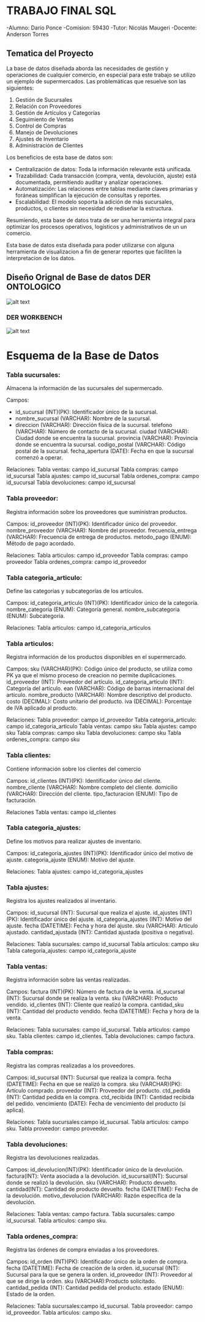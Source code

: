 # TRABAJO FINAL SQL

-Alumno: Dario Ponce
-Comision: 59430
-Tutor: Nicolás Maugeri
-Docente: Anderson Torres

## Tematica del Proyecto
La base de datos diseñada aborda las necesidades de gestión y operaciones de cualquier comercio, en especial para este trabajo se utilizo un ejemplo de supermercados.
Las problemáticas que resuelve son las siguientes:

1. Gestión de Sucursales
2. Relación con Proveedores
3. Gestión de Artículos y Categorías
4. Seguimiento de Ventas
5. Control de Compras
6. Manejo de Devoluciones
7. Ajustes de Inventario
8. Administración de Clientes

Los beneficios de esta base de datos son:

 - Centralización de datos: Toda la información relevante está      unificada.
 - Trazabilidad: Cada transacción (compra, venta, devolución, ajuste) está documentada, permitiendo auditar y analizar operaciones.
 - Automatización: Las relaciones entre tablas mediante claves primarias y foráneas simplifican la ejecución de consultas y reportes.
 - Escalabilidad: El modelo soporta la adición de más sucursales, productos, o clientes sin necesidad de rediseñar la estructura.
 
Resumiendo, esta base de datos trata de ser una herramienta integral para optimizar los procesos operativos, logísticos y administrativos de un un comercio.

Esta base de datos esta diseñada para poder utilizarse con alguna herramienta de visualizacion a fin de generar reportes que faciliten la interpretacion de los datos.



## Diseño Orignal de Base de datos DER ONTOLOGICO
![alt text](der.jpeg)

### DER WORKBENCH

![alt text](DER.png)


# Esquema de la Base de Datos

### Tabla sucursales:
Almacena la información de las sucursales del supermercado.

Campos:
 * id_sucursal (INT)(PK): Identificador único de la sucursal.
 * nombre_sucursal	(VARCHAR): Nombre de la sucursal.
 * direccion (VARCHAR): Dirección física de la sucursal.
 telefono (VARCHAR): Número de contacto de la sucursal.
 ciudad (VARCHAR): Ciudad donde se encuentra la sucursal.
 provincia (VARCHAR): Provincia donde se encuentra la sucursal.
 codigo_postal (VARCHAR): Código postal de la sucursal.
 fecha_apertura (DATE): Fecha en que la sucursal comenzó a operar.

Relaciones:
    Tabla ventas: campo id_sucursal
    Tabla compras: campo id_sucursal
    Tabla ajustes: campo id_sucursal
    Tabla ordenes_compra: campo id_sucursal
    Tabla devoluciones: campo id_sucursal

### Tabla proveedor:
Registra información sobre los proveedores que suministran productos.

Campos:
id_proveedor (INT)(PK): Identificador único del proveedor.
nombre_proveedor (VARCHAR): Nombre del proveedor.
frecuencia_entrega (VARCHAR): Frecuencia de entrega de productos.
metodo_pago	(ENUM): Método de pago acordado.

Relaciones:
    Tabla articulos: campo id_proveedor
    Tabla compras: campo proveedor
    Tabla ordenes_compra: campo id_proveedor

### Tabla categoria_articulo:
Define las categorías y subcategorías de los artículos.

Campos:
id_categoria_articulo (INT)(PK): Identificador único de la categoría.
nombre_categoria (ENUM): Categoría general.
nombre_subcategoria	(ENUM):	Subcategoría.

Relaciones:
    Tabla articulos: campo id_categoria_articulos

### Tabla articulos:
Registra información de los productos disponibles en el supermercado.

Campos:
sku	(VARCHAR)(PK): Código único del producto, se utiliza como PK ya que el mismo proceso de creacion no permite duplicaciones.
id_proveedor (INT): Proveedor del artículo.
id_categoria_articulo (INT): Categoría del artículo.
ean	(VARCHAR): Código de barras internacional del artículo.
nombre_producto	(VARCHAR): Nombre descriptivo del producto.
costo (DECIMAL): Costo unitario del producto.
iva	(DECIMAL): Porcentaje de IVA aplicado al producto.

Relaciones:
    Tabla proveedor: campo id_proveedor
    Tabla categoria_articulo: campo id_categoria_articulo
    Tabla ventas: campo sku
    Tabla ajustes: campo sku
    Tabla compras: campo sku
    Tabla devoluciones: campo sku
    Tabla ordenes_compra: campo sku
  
### Tabla clientes:
Contiene información sobre los clientes del comercio

Campos:
id_clientes	(INT)(PK): Identificador único del cliente.
nombre_cliente (VARCHAR): Nombre completo del cliente.
domicilio (VARCHAR): Dirección del cliente.
tipo_facturacion (ENUM): Tipo de facturación.

Relaciones
    Tabla ventas: campo id_clientes


### Tabla categoria_ajustes:
Define los motivos para realizar ajustes de inventario.

Campos:
id_categoria_ajustes (INT)(PK): Identificador único del motivo de ajuste.
categoria_ajuste (ENUM): Motivo del ajuste.

Relaciones:
    Tabla ajustes: campo id_categoria_ajustes

### Tabla ajustes:
Registra los ajustes realizados al inventario.

Campos:
id_sucursal (INT): Sucursal que realiza el ajuste.
id_ajustes (INT)(PK): Identificador único del ajuste.
id_categoria_ajustes (INT): Motivo del ajuste.
fecha (DATETIME): Fecha y hora del ajuste.
sku	(VARCHAR): Artículo ajustado.
cantidad_ajustada (INT): Cantidad ajustada (positiva o negativa).

Relaciones:
    Tabla sucursales: campo id_sucursal
    Tabla articulos: campo sku
    Tabla categoria_ajustes: campo id_categoria_ajuste

### Tabla ventas:
Registra información sobre las ventas realizadas.

Campos:
factura	(INT)(PK): Número de factura de la venta.
id_sucursal	(INT): Sucursal donde se realiza la venta.
sku	(VARCHAR): Producto vendido.
id_clientes	(INT): Cliente que realizó la compra.
cantidad_sku (INT): Cantidad del producto vendido.
fecha (DATETIME): Fecha y hora de la venta.

Relaciones:
    Tabla sucursales: campo id_sucursal.
    Tabla articulos: campo sku.
    Tabla clientes: campo id_clientes.
    Tabla devoluciones: campo factura.

### Tabla compras:
Registra las compras realizadas a los proveedores.

Campos:
id_sucursal	(INT): Sucursal que realiza la compra.
fecha (DATETIME): Fecha en que se realizó la compra.
sku	(VARCHAR)(PK): Artículo comprado.
proveedor (INT): Proveedor del producto.
ctd_pedida (INT): Cantidad pedida en la compra.
ctd_recibida (INT): Cantidad recibida del pedido.
vencimiento	(DATE):	Fecha de vencimiento del producto (si aplica).

Relaciones:
    Tabla sucursales:campo id_sucursal.
    Tabla articulos: campo sku.
    Tabla proveedor: campo proveedor.


### Tabla devoluciones:
Registra las devoluciones realizadas.

Campos:
id_devolucion(INT)(PK):	Identificador único de la devolución.
factura(INT): Venta asociada a la devolución.
id_sucursal(INT): Sucursal donde se realizó la devolución.
sku	(VARCHAR): Producto devuelto.
cantidad(INT): Cantidad de producto devuelto.
fecha (DATETIME): Fecha de la devolución.
motivo_devolucion (VARCHAR): Razón específica de la devolución.

Relaciones:
    Tabla ventas: campo factura.
    Tabla sucursales: campo id_sucursal.
    Tabla articulos: campo sku.

### Tabla ordenes_compra:
Registra las órdenes de compra enviadas a los proveedores.

Campos:
id_orden (INT)(PK): Identificador único de la orden de compra.
fecha (DATETIME): Fecha de creación de la orden.
id_sucursal (INT): Sucursal para la que se genera la orden.
id_proveedor (INT): Proveedor al que se dirige la orden.
sku	(VARCHAR):Producto solicitado.
cantidad_pedida (INT): Cantidad pedida del producto.
estado (ENUM): Estado de la orden.

Relaciones:
    Tabla sucursales:campo id_sucursal.
    Tabla proveedor: campo id_proveedor.
    Tabla articulos: campo sku.

